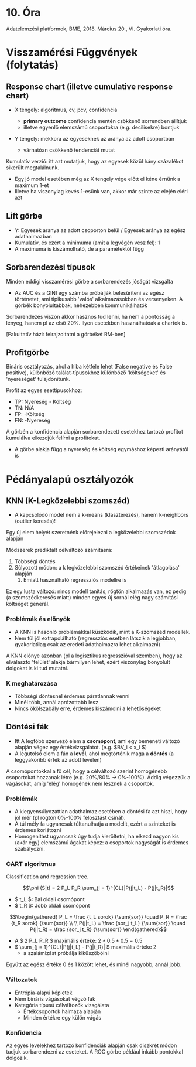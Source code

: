 # 10. Óra
Adatelemzési platformok, BME, 2018. Március 20., VI. Gyakorlati óra.

# Visszamérési Függvények (folytatás)
## Response chart (illetve cumulative response chart)
* X tengely: algoritmus, cv, pcv, confidencia
    - **primary outcome** confidencia mentén csökkenő sorrendben állítjuk
    - illetve egyenlő elemszámú csoportokra (e.g. decilisekre) bontjuk

* Y tengely: mekkora az egyeseknek az aránya az adott csoportban
    - várhatóan csökkenő tendenciát mutat

Kumulatív verzió: itt azt mutatjuk, hogy az egyesek közül hány százalékot sikerült megtalálnunk.
* Egy jó model esetében még az X tengely vége előtt el kéne érnünk a maximum 1-et
* Illetve ha viszonylag kevés 1-esünk van, akkor már szinte az elején eléri azt

## Lift görbe
* Y: Egyesek aranya az adott csoporton belül / Egyesek aránya az egész adathalmazban
* Kumulatív, és ezért a minimuma (amit a legvégén vesz fel): 1
* A maximuma is kiszámolható, de a paramétektől függ

## Sorbarendezési típusok
Minden eddigi visszamérési görbe a sorbarendezés jóságát vizsgálta
* Az AUC és a GINI egy számba próbálják belesűríteni az egész történetet, ami tipikusabb 'valós' alkalmazásokban és versenyeken. A görbék bonyolultabbak, nehezebben kommunikálhatók

Sorbarendezés viszon akkor hasznos tud lenni, ha nem a pontosság a lényeg, hanem pl az első 20%. Ilyen esetekben használhatóak a chartok is.

[Fakultatív házi: felrajzoltatni a görbéket RM-ben]

## Profitgörbe
Bináris osztályozás, ahol a hiba kétféle lehet (False negative és False positive), különböző találat-típusokhoz különböző 'költségeket' és 'nyereséget' tulajdonítunk.

Profit az egyes esettípusokhoz:
* TP: Nyereség - Költség
* TN: N/A
* FP: -Költség
* FN: -Nyereség

A görbén a konfidencia alapján sorbarendezett esetekhez tartozó profitot kumulálva elkezdjük felírni a profitokat.
* A görbe alakja függ a nyereség és költség egymáshoz képesti arányától is

# Pédányalapú osztályozók
## KNN (K-Legközelebbi szomszéd)
* A kapcsolódó model nem a k-means (klaszterezés), hanem k-neighbors (outlier keresés)!

Egy új elem helyét szeretnénk előrejelezni a legközelebbi szomszédok alapján

Módszerek prediktált célváltozó számításra:
1. Többségi döntés
2. Súlyozott módon: a k legközelebbi szomszéd értékeinek 'átlagolása' alapján
    1. Emiatt használható regressziós modellre is

Ez egy lusta változó: nincs modell tanítás, rögtön alkalmazás van, ez pedig (a szomszédkeresés miatt) minden egyes új sornál elég nagy számítási költséget generál.

### Problémák és előnyök

* A KNN is hasonló problémákkal küszködik, mint a K-szomszéd modellek.
* Nem túl jól extrapolálható (regressziós esetben látszik a legjobban, gyakorlatilag csak az eredeti adathalmazra lehet alkalmazni)

A KNN előnye azonban (pl a logisztikus regresszióval szemben), hogy az elválasztó 'felület' alakja bármilyen lehet, ezért viszonylag bonyolult dolgokat is ki tud mutatni.

### K meghatározása
 * Többségi döntésnél érdemes páratlannak venni
 * Minél több, annál aprózottabb lesz
 * Nincs ökölszabály erre, érdemes kiszámolni a lehetőségeket

## Döntési fák
* Itt A legfőbb szervező elem a **csomópont**, ami egy bemeneti változó alapján végez egy értékvizsgálatot. (e.g. $BV_i < x_i $)
* A legutolsó elem a fán a **levél**, ahol megtörténik maga a **döntés** (a leggyakoribb érték az adott levélen)

A csomópontokkal a fő cél, hogy a célváltozó szerint homogénebb csoportokat hozzanak létre (e.g. 20%/80% -> 0%-100%). Addig végezzük a vágásokat, amíg 'elég' homogének nem lesznek a csoportok.

### Problémák
* A kiegyensúlyozattlan adathalmaz esetében a döntési fa azt hiszi, hogy jól mér (pl rögtön 0%-100% felosztást csinál).
* A túl mély fa ugyancsak túltanulhatja a modellt, ezért a szinteket is érdemes korlátozni
* Homogenitást ugyancsak úgy tudja kierőltetni, ha elkezd nagyon kis (akár egy) elemszámú ágakat képez: a csoportok nagyságát is érdemes szabályozni.

### CART algoritmus
Classification and regression tree.

```math
\phi (S|t) = 2 P_L P_R \sum_{j = 1}^{CL}|P(j|t_L) - P(j|t_R)|
```
* $ t_L $: Bal oldali csomópont
* $ t_R $: Jobb oldali csomópont

```math
\begin{gathered}
P_L = \frac {t_L sorok} {\sum{sor}} \quad
P_R = \frac {t_R sorok} {\sum{sor}} \\ \\
P(j|t_L) = \frac {sor_j t_L} {\sum{sor}} \quad
P(j|t_R) = \frac {sor_j t_R} {\sum{sor}}
\end{gathered}
```
* A $ 2 P_L P_R $ maximális értéke: $2 * 0.5 * 0.5 = 0.5$
* $ \sum_{j = 1}^{CL}|P(j|t_L) - P(j|t_R)| $ maximális értéke $2$
    - a szalámizást próbálja kiküszöbölni

Együtt az egész értéke 0 és 1 között lehet, és minél nagyobb, annál jobb.

### Változatok
* Entrópia-alapú képletek
* Nem bináris vágásokat végző fák
* Kategória típusú célváltozók vizsgálata
    - Értékcsoportok halmaza alapján
    - Minden értékre egy külön vágás

### Konfidencia
Az egyes levelekhez tartozó konfidenciák alapján csak diszkrét módon tudjuk sorbarendezni az eseteket. A ROC görbe például inkább pontokkal dolgozik.
